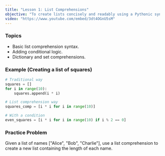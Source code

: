 ```yaml
---
title: "Lesson 1: List Comprehensions"
objective: "To create lists concisely and readably using a Pythonic syntax."
video: "https://www.youtube.com/embed/3dt4OGnU5sM"
---
```


### Topics

- Basic list comprehension syntax.
- Adding conditional logic.
- Dictionary and set comprehensions.

### Example (Creating a list of squares)

```python
# Traditional way
squares = []
for i in range(10):
    squares.append(i * i)

# List comprehension way
squares_comp = [i * i for i in range(10)]

# With a condition
even_squares = [i * i for i in range(10) if i % 2 == 0]
```

### Practice Problem

Given a list of names ["Alice", "Bob", "Charlie"], use a list comprehension to create a new list containing the length of each name.
